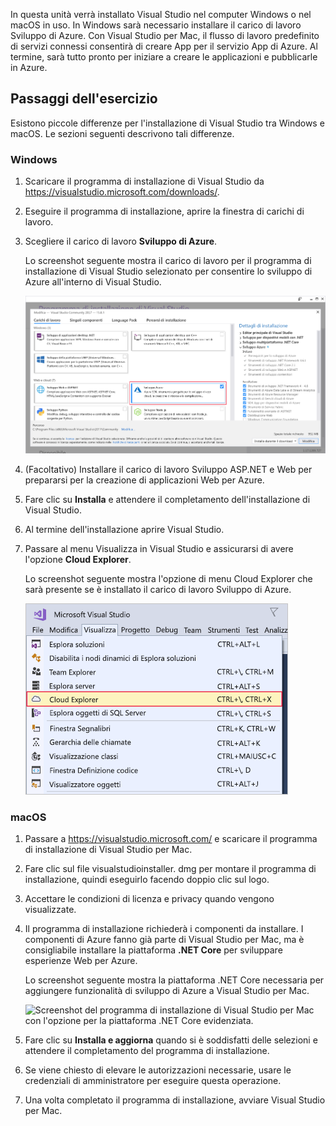 In questa unità verrà installato Visual Studio nel computer Windows o nel macOS in uso. In Windows sarà necessario installare il carico di lavoro Sviluppo di Azure. Con Visual Studio per Mac, il flusso di lavoro predefinito di servizi connessi consentirà di creare App per il servizio App di Azure. Al termine, sarà tutto pronto per iniziare a creare le applicazioni e pubblicarle in Azure.

## <a name="exercise-steps"></a>Passaggi dell'esercizio

Esistono piccole differenze per l'installazione di Visual Studio tra Windows e macOS. Le sezioni seguenti descrivono tali differenze.

### <a name="windows"></a>Windows

1. Scaricare il programma di installazione di Visual Studio da https://visualstudio.microsoft.com/downloads/.

1. Eseguire il programma di installazione, aprire la finestra di carichi di lavoro.

1. Scegliere il carico di lavoro **Sviluppo di Azure**.

    Lo screenshot seguente mostra il carico di lavoro per il programma di installazione di Visual Studio selezionato per consentire lo sviluppo di Azure all'interno di Visual Studio.

    ![Screenshot del programma di installazione di Visual Studio con il carico di lavoro di sviluppo di Azure evidenziato.](../media/5-select-azure-workload.png)

1. (Facoltativo) Installare il carico di lavoro Sviluppo ASP.NET e Web per prepararsi per la creazione di applicazioni Web per Azure.

1. Fare clic su **Installa** e attendere il completamento dell'installazione di Visual Studio.

1. Al termine dell'installazione aprire Visual Studio.

1. Passare al menu Visualizza in Visual Studio e assicurarsi di avere l'opzione **Cloud Explorer**.

    Lo screenshot seguente mostra l'opzione di menu Cloud Explorer che sarà presente se è installato il carico di lavoro Sviluppo di Azure.

    ![Screenshot del menu Visualizza di Visual Studio con l'opzione di menu Cloud Explorer evidenziata.](../media/5-verify-cloud-explorer.png)

### <a name="macos"></a>macOS

1. Passare a https://visualstudio.microsoft.com/ e scaricare il programma di installazione di Visual Studio per Mac.

1. Fare clic sul file visualstudioinstaller. dmg per montare il programma di installazione, quindi eseguirlo facendo doppio clic sul logo.

1. Accettare le condizioni di licenza e privacy quando vengono visualizzate.

1. Il programma di installazione richiederà i componenti da installare. I componenti di Azure fanno già parte di Visual Studio per Mac, ma è consigliabile installare la piattaforma **.NET Core** per sviluppare esperienze Web per Azure.

    Lo screenshot seguente mostra la piattaforma .NET Core necessaria per aggiungere funzionalità di sviluppo di Azure a Visual Studio per Mac.

    ![Screenshot del programma di installazione di Visual Studio per Mac con l'opzione per la piattaforma .NET Core evidenziata.](../media/5-vsmac-install-net-core.png)

1. Fare clic su **Installa e aggiorna** quando si è soddisfatti delle selezioni e attendere il completamento del programma di installazione.

1. Se viene chiesto di elevare le autorizzazioni necessarie, usare le credenziali di amministratore per eseguire questa operazione.

1. Una volta completato il programma di installazione, avviare Visual Studio per Mac.
